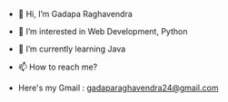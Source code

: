 - 👋 Hi, I’m Gadapa Raghavendra
- 👀 I’m interested in Web Development, Python
- 🌱 I’m currently learning Java
- 📫 How to reach me?

- Here's my Gmail : gadaparaghavendra24@gmail.com

<!---
raghav-2408/raghav-2408 is a ✨ special ✨ repository because its `README.md` (this file) appears on your GitHub profile.
You can click the Preview link to take a look at your changes.
--->

